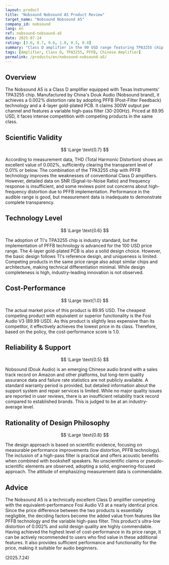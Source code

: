 ```yaml
---
layout: product
title: "Nobsound Nobsound A5 Product Review"
target_name: "Nobsound Nobsound A5"
company_id: nobsound
lang: en
ref: nobsound-nobsound-a5
date: 2025-07-24
rating: [3.6, 0.7, 0.6, 1.0, 0.5, 0.8]
summary: "Class D amplifier in the 90 USD range featuring TPA3255 chip and PFFB technology. Achieves ultra-low distortion of 0.002% and engages in close price competition with equivalent competitors."
tags: [Amplifier, Class D, TPA3255, PFFB, Chinese Amplifier]
permalink: /products/en/nobsound-nobsound-a5/
---
```


## Overview

The Nobsound A5 is a Class D amplifier equipped with Texas Instruments' TPA3255 chip. Manufactured by China's Douk Audio (Nobsound brand), it achieves a 0.002% distortion rate by adopting PFFB (Post-Filter Feedback) technology and a 4-layer gold-plated PCB. It claims 300W output per channel and features a variable high-pass filter (30-200Hz). Priced at 89.95 USD, it faces intense competition with competing products in the same class.

## Scientific Validity

$$ \Large \text{0.7} $$

According to measurement data, THD (Total Harmonic Distortion) shows an excellent value of 0.002%, sufficiently clearing the transparent level of 0.01% or below. The combination of the TPA3255 chip with PFFB technology improves the weaknesses of conventional Class D amplifiers. However, detailed data on SNR (Signal-to-Noise Ratio) and frequency response is insufficient, and some reviews point out concerns about high-frequency distortion due to PFFB implementation. Performance in the audible range is good, but measurement data is inadequate to demonstrate complete transparency.

## Technology Level

$$ \Large \text{0.6} $$

The adoption of TI's TPA3255 chip is industry standard, but the implementation of PFFB technology is advanced for the 100 USD price range. The 4-layer gold-plated PCB is also a solid design choice. However, the basic design follows TI's reference design, and uniqueness is limited. Competing products in the same price range also adopt similar chips and architecture, making technical differentiation minimal. While design completeness is high, industry-leading innovation is not observed.

## Cost-Performance

$$ \Large \text{1.0} $$

The actual market price of this product is 89.95 USD. The cheapest competing product with equivalent or superior functionality is the Fosi Audio V3 (89.99 USD). As this product is slightly less expensive than its competitor, it effectively achieves the lowest price in its class. Therefore, based on the policy, the cost-performance score is 1.0.

## Reliability & Support

$$ \Large \text{0.5} $$

Nobsound (Douk Audio) is an emerging Chinese audio brand with a sales track record on Amazon and other platforms, but long-term quality assurance data and failure rate statistics are not publicly available. A standard warranty period is provided, but detailed information about the support system and repair services is limited. While no major quality issues are reported in user reviews, there is an insufficient reliability track record compared to established brands. This is judged to be at an industry-average level.

## Rationality of Design Philosophy

$$ \Large \text{0.8} $$

The design approach is based on scientific evidence, focusing on measurable performance improvements (low distortion, PFFB technology). The inclusion of a high-pass filter is practical and offers acoustic benefits when combined with bookshelf speakers. No unscientific claims or pseudo-scientific elements are observed, adopting a solid, engineering-focused approach. The attitude of emphasizing measurement data is commendable.

## Advice

The Nobsound A5 is a technically excellent Class D amplifier competing with the equivalent-performance Fosi Audio V3 at a nearly identical price. Since the price difference between the two products is essentially negligible, the deciding factors become the added value from features like PFFB technology and the variable high-pass filter. This product's ultra-low distortion of 0.002% and solid design quality are highly commendable. Having achieved the highest level of cost-performance in its price range, it can be actively recommended to users who find value in these additional features. It also provides sufficient performance and functionality for the price, making it suitable for audio beginners.

(2025.7.24)
